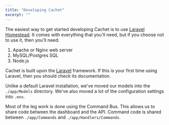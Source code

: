 ```yaml
---
title: "Developing Cachet"
excerpt: ""
---
```

The easiest way to get started developing Cachet is to use [Laravel Homestead](http://laravel.com/docs/5.1/homestead). It comes with everything that you'll need, but if you choose not to use it, then you'll need:

1. Apache or Nginx web server
2. MySQL/Postgres SQL
3. Node.js

Cachet is built upon the [Laravel](http://laravel.com) framework. If this is your first time using Laravel, then you should check its documentation.

Unlike a default Laravel installation, we've moved our models into the `./app/Models` directory. We've also moved a lot of the configuration settings into `.env`.

Most of the leg work is done using the Command Bus. This allows us to share code between the dashboard and the API. Command code is shared between `./app/Commands` and `./app/Handlers/Commands`.
